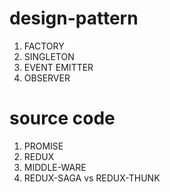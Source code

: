 # design-pattern
1. FACTORY
2. SINGLETON
3. EVENT EMITTER
4. OBSERVER

# source code
1. PROMISE
2. REDUX
3. MIDDLE-WARE
4. REDUX-SAGA vs REDUX-THUNK
